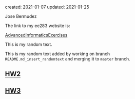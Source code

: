 created: 2021-01-07
updated: 2021-01-25


Jose Bermudez

The link to my ee283 website is:

[AdvancedInformaticsExercises](https://jabermud.github.io/AdvancedInformaticsExercises/)

This is my random text.

This is my random text added by working on branch `README.md_insert_randomtext` and merging it to `master` branch.

## [HW2](https://github.com/Jabermud/ee283_hw2.git)

## [HW3](https://github.com/Jabermud/ee283_HW3.git)
